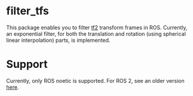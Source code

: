 # filter_tfs

This package enables you to filter [tf2](http://wiki.ros.org/tf2) transform frames in ROS.
Currently, an exponential filter, for both the translation and rotation (using spherical linear interpolation) parts, is implemented.

# Support

Currently, only ROS noetic is supported.
For ROS 2, see an older version [here](https://github.com/cmower/filter_tf).